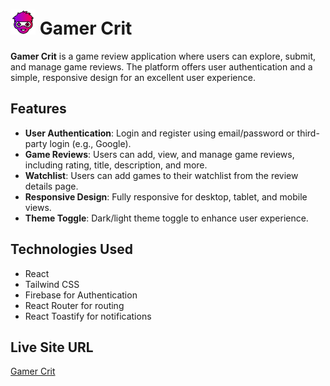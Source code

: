 # <img src="src/assets/gamercrit_logo.png" alt="" width="40px"> Gamer Crit


**Gamer Crit** is a game review application where users can explore, submit, and manage game reviews. The platform offers user authentication and a simple, responsive design for an excellent user experience.

## Features
- **User Authentication**: Login and register using email/password or third-party login (e.g., Google).
- **Game Reviews**: Users can add, view, and manage game reviews, including rating, title, description, and more.
- **Watchlist**: Users can add games to their watchlist from the review details page.
- **Responsive Design**: Fully responsive for desktop, tablet, and mobile views.
- **Theme Toggle**: Dark/light theme toggle to enhance user experience.

## Technologies Used
- React
- Tailwind CSS
- Firebase for Authentication
- React Router for routing
- React Toastify for notifications

## Live Site URL
[Gamer Crit](https://gamercrit.netlify.app/)

